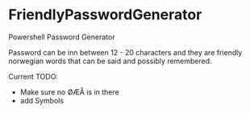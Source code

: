 # FriendlyPasswordGenerator
Powershell Password Generator

Password can be inn between 12 - 20 characters and they are friendly norwegian words that can be said and possibly remembered.

Current TODO: 
* Make sure no ØÆÅ is in there
* add Symbols
